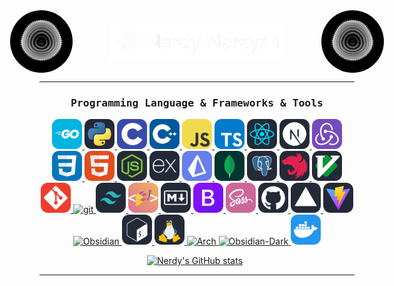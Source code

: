 <div style="display:flex; justify-content:center; align-items:center;"  > 
  <samp style="display:flex; justify-content:center; align-items:center; gap:60px">
   <img  src="./profile.gif" style="width:100px;  border-radius:100%"/>
<img src="HomeLogo.png"/ height="60">
  <img  src="./profile.gif" style="width:100px;  border-radius:100%"/>
  </samp>
</div>

---

  <h3 align="center"><samp><strong>Programming Language & Frameworks & Tools</strong></samp></h3>
  
<p align="center">
    <a href="https://skillicons.dev">
     <img src="https://github.com/tandpfun/skill-icons/blob/main/icons/GoLang.svg" width="48" title="Golang">
      <img src="https://github.com/tandpfun/skill-icons/blob/main/icons/Python-Dark.svg" width="48" title="python">
       <img src="https://github.com/tandpfun/skill-icons/blob/main/icons/C.svg" width="48" title="C">
        <img src="https://github.com/tandpfun/skill-icons/blob/main/icons/CPP.svg" width="48" title="Cpp">
      <img src="https://github.com/tandpfun/skill-icons/blob/main/icons/JavaScript.svg" width="48" title="js">
      <img src="https://github.com/tandpfun/skill-icons/blob/main/icons/TypeScript.svg" width="48" title="typescript">
      <img src="https://github.com/tandpfun/skill-icons/blob/main/icons/React-Dark.svg" width="48" title="react">
      <img src="https://github.com/tandpfun/skill-icons/blob/main/icons/NextJS-Dark.svg" width="48" title="nextjs">
      <img src="https://github.com/tandpfun/skill-icons/blob/main/icons/Redux.svg" width="48" title="redux">
      <img src="https://github.com/tandpfun/skill-icons/blob/main/icons/CSS.svg" width="48" title="css">
      <img src="https://github.com/tandpfun/skill-icons/blob/main/icons/HTML.svg" width="48" title="html">
      <img src="https://github.com/tandpfun/skill-icons/blob/main/icons/NodeJS-Dark.svg" width="48" title="Nodejs">
      <img src="https://github.com/tandpfun/skill-icons/blob/main/icons/ExpressJS-Dark.svg" width="48" title="expressjs">
      <img src="https://github.com/tandpfun/skill-icons/blob/main/icons/Prisma.svg" width="48" title="prisma">
      <img src="https://github.com/tandpfun/skill-icons/blob/main/icons/MongoDB.svg" width="48" title="mongodb">
       <img src="https://github.com/tandpfun/skill-icons/blob/main/icons/PostgreSQL-Dark.svg" width="48" title="Postgres">
        <img src="https://github.com/tandpfun/skill-icons/blob/main/icons/NestJS-Dark.svg" width="48" title="Nest">
      <img src="https://github.com/tandpfun/skill-icons/blob/main/icons/VIM-Dark.svg" width="48" title="vim">
      <img src="https://github.com/tandpfun/skill-icons/blob/main/icons/Git.svg" width="48" title="git">
      <img src="https://github.com/tandpfun/skill-icons/blob/main/icons/Npm-Dark.svg" width="48" title="git">
      <img src="https://github.com/tandpfun/skill-icons/blob/main/icons/TailwindCSS-Dark.svg" width="48" title="tailwind">
      <img src="https://github.com/tandpfun/skill-icons/blob/main/icons/StyledComponents.svg" width="48" title="styled">
      <img src="https://github.com/tandpfun/skill-icons/blob/main/icons/Markdown-Dark.svg" width="48" title="markdown">
      <img src="https://github.com/tandpfun/skill-icons/blob/main/icons/Bootstrap.svg" width="48" title="bootstrap">
      <img src="https://github.com/tandpfun/skill-icons/blob/main/icons/Sass.svg" width="48" title="sass">
      <img src="https://github.com/tandpfun/skill-icons/blob/main/icons/Github-Dark.svg" width="48" title="github">
      <img src="https://github.com/tandpfun/skill-icons/blob/main/icons/Vercel-Dark.svg" width="48" title="vercel">
      <img src="https://github.com/tandpfun/skill-icons/blob/main/icons/Vite-Dark.svg" width="48" title="vite">
       <img src="https://github.com/tandpfun/skill-icons/blob/main/icons/Obsidian-Dark.svg" width="48" title="Obsidian">
      <img src="https://github.com/tandpfun/skill-icons/blob/main/icons/Bash-Dark.svg" width="48" title="bash">
      <img src="https://github.com/tandpfun/skill-icons/blob/main/icons/Linux-Dark.svg" width="48" title="linux">
      <img src="https://github.com/tandpfun/skill-icons/blob/main/icons/Arch-Dark.svg" width="48" title="Arch">
       <img src="https://github.com/tandpfun/skill-icons/blob/main/icons/Obsidian-Dark.svg" width="48" title="Obsidian-Dark">
      <img src="https://github.com/tandpfun/skill-icons/blob/main/icons/Docker.svg" width="48" title="docker">
  </a>
</p>
<div align="center">

[![Nerdy's GitHub stats](https://github-readme-stats.vercel.app/api?username=NerdyNarayan&show_icons=true&theme=tokyonight)](https://github.com/MehdiKhoshnevisz/)&ensp;

---

</div>
